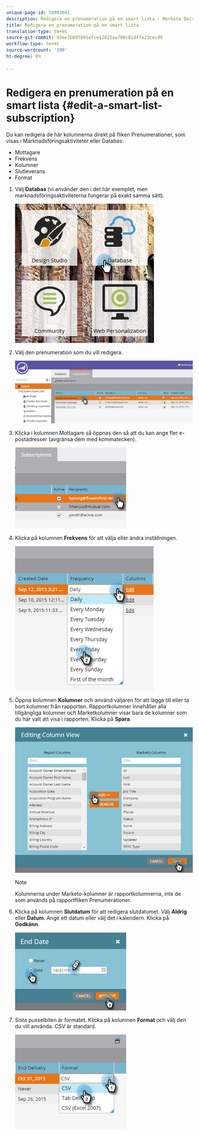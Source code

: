```yaml
---
unique-page-id: 10093041
description: Redigera en prenumeration på en smart lista - Marketo Docs - Produktdokumentation
title: Redigera en prenumeration på en smart lista
translation-type: tm+mt
source-git-commit: 03ee7b69f691efce12825aa708c81dffa23cecd9
workflow-type: tm+mt
source-wordcount: '199'
ht-degree: 0%

---
```



# Redigera en prenumeration på en smart lista {#edit-a-smart-list-subscription}

Du kan redigera de här kolumnerna direkt på fliken Prenumerationer, som visas i Marknadsföringsaktiviteter eller Databas:

* Mottagare
* Frekvens
* Kolumner
* Slutleverans
* Format

1. Välj **Databas** (vi använder den i det här exemplet, men marknadsföringsaktiviteterna fungerar på exakt samma sätt).

   ![](assets/db-1.png)

1. Välj den prenumeration som du vill redigera.

   ![](assets/two.png)

1. Klicka i kolumnen Mottagare så öppnas den så att du kan ange fler e-postadresser (avgränsa dem med kommatecken).

   ![](assets/image2015-9-14-13-3a44-3a14.png)

1. Klicka på kolumnen **Frekvens** för att välja eller ändra inställningen.

   ![](assets/image2015-9-14-10-3a30-3a37.png)

1. Öppna kolumnen **Kolumner** och använd väljaren för att lägga till eller ta bort kolumner från rapporten. Rapportkolumner innehåller alla tillgängliga kolumner och Marketkolumner visar bara de kolumner som du har valt att visa i rapporten. Klicka på **Spara**.

   ![](assets/image2015-9-14-10-3a59-3a6.png)

   >[!NOTE]
   >
   >Kolumnerna under Marketo-kolumner är rapportkolumnerna, inte de som används på rapportfliken Prenumerationer.

1. Klicka på kolumnen **Slutdatum** för att redigera slutdatumet. Välj **Aldrig** eller **Datum**. Ange ett datum eller välj det i kalendern. Klicka på **Godkänn**.

   ![](assets/image2015-9-14-11-3a6-3a38.png)

1. Sista pusselbiten är formatet. Klicka på kolumnen **Format** och välj den du vill använda. CSV är standard.

   ![](assets/image2015-9-14-11-3a11-3a41.png)
